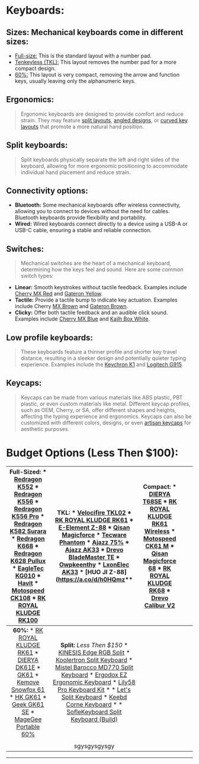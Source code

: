 # Keyboards:

## **Sizes: Mechanical keyboards come in different sizes:**
* [Full-size:](https://blog.wooting.nl/wp-content/uploads/2018/01/Full-size-keyboard-form-factor-min.png) This is the standard layout with a number pad.
* [Tenkeyless (TKL):](https://www.keebtalk.com/uploads/db8059/original/2X/6/6647610ebcb6b7f7028c3cca9e685a902e740c82.png) This layout removes the number pad for a more compact design.
* [60%:](https://www.keebtalk.com/uploads/db8059/original/1X/32e6dc25153a1cc2f4af3fbfca3d21f69aeb7173.png) This layout is very compact, removing the arrow and function keys, usually leaving only the alphanumeric keys.

## **Ergonomics:**
> Ergonomic keyboards are designed to provide comfort and reduce strain. They may feature [split layouts](https://external-content.duckduckgo.com/iu/?u=https%3A%2F%2Fvoltcave.com%2Fwp-content%2Fuploads%2F2020%2F04%2Fdantambok-superme-mechanical-keyboard.jpg&f=1&nofb=1&ipt=7db6e420911c128b97cab2f959ee324f849a2266c532341aa565288e14fb8ce8&ipo=images), [angled designs](https://external-content.duckduckgo.com/iu/?u=http%3A%2F%2Fwww.boundlessat.com%2Fcore%2Fmedia%2Fmedia.nl%3Fid%3D1195799%26c%3D1281905%26h%3D9adcffe9783e3e69ae8b&f=1&nofb=1&ipt=9f591fc76a8fd69684ef10b729f12a53646a06d4b8005a487a1e47ca070390a2&ipo=images), or [curved key layouts](https://external-content.duckduckgo.com/iu/?u=https%3A%2F%2Fbastardkb.com%2Fwp-content%2Fuploads%2F2021%2F04%2FIMG_0535_transparent-1024x768.png&f=1&nofb=1&ipt=50815142fafb81fe30c24901f38ef7d5a717e98a2943f5d8ff1e80f6a1744f3d&ipo=images) that promote a more natural hand position.

## **Split keyboards:**
> Split keyboards physically separate the left and right sides of the keyboard, allowing for more ergonomic positioning to accommodate individual hand placement and reduce strain.

## **Connectivity options:**
* __Bluetooth:__ Some mechanical keyboards offer wireless connectivity, allowing you to connect to devices without the need for cables. Bluetooth keyboards provide flexibility and portability.
* __Wired:__ Wired keyboards connect directly to a device using a USB-A or USB-C cable, ensuring a stable and reliable connection.

## **Switches:**
> Mechanical switches are the heart of a mechanical keyboard, determining how the keys feel and sound. Here are some common switch types:

* __Linear:__ Smooth keystrokes without tactile feedback. Examples include [Cherry MX Red](https://www.youtube.com/shorts/VWSCTktPIZ4) and [Gateron Yellow](https://www.youtube.com/shorts/9PxmoIKHGeg).
* __Tactile:__ Provide a tactile bump to indicate key actuation. Examples include Cherry [MX Brown](https://www.youtube.com/shorts/VWSCTktPIZ4) and [Gateron Brown](https://www.youtube.com/shorts/9PxmoIKHGeg).
* __Clicky:__ Offer both tactile feedback and an audible click sound. Examples include [Cherry MX Blue](https://www.youtube.com/shorts/VWSCTktPIZ4) and [Kailh Box White](https://www.youtube.com/shorts/KzxUIQKw9EI).

## **Low profile keyboards:**
> These keyboards feature a thinner profile and shorter key travel distance, resulting in a sleeker design and potentially quieter typing experience. Examples include the [Keychron K1](https://www.youtube.com/watch?v=mZuTxsJ7s1I) and [Logitech G915](https://www.youtube.com/watch?v=DvZQS0mMcVM).

## **Keycaps:**
> Keycaps can be made from various materials like ABS plastic, PBT plastic, or even custom materials like metal. Different keycap profiles, such as OEM, Cherry, or SA, offer different shapes and heights, affecting the typing experience and ergonomics. Keycaps can also be customized with different colors, designs, or even [artisan keycaps](https://external-content.duckduckgo.com/iu/?u=https%3A%2F%2Ffeedbeater.com%2Fwp-content%2Fuploads%2F2021%2F01%2Fimage2-1.jpg&f=1&nofb=1&ipt=114470442f2db3098640e5b061b7588789f21afc86f6cba9e3daa9814568c9f9&ipo=images) for aesthetic purposes.

# **Budget Options (Less Then $100):**
| **Full-Sized:** * [Redragon K552](https://a.co/d/6DwP73y) * [Redragon K556](https://a.co/d/55Jo7Un) * [Redragon K556 Pro](https://a.co/d/8f3WBTW) * [Redragon K582 Surara](https://a.co/d/eanXJDG) * [Redragon K668](https://a.co/d/ia9ZxBn) * [Redragon K628 Pullux](https://a.co/d/i0jdu8d) * [EagleTec KG010](https://a.co/d/fyEAVmH) * [Havit](https://a.co/d/7xUsr7F) * [Motospeed CK108](https://a.co/d/0prfwa6) * [RK ROYAL KLUDGE RK100](https://a.co/d/flxLDBl) |                                                                                    **TKL:** * [Velocifire TKL02](https://a.co/d/5eOm2C2) * [RK ROYAL KLUDGE RK61](https://a.co/d/72kEROy) * [E-Element Z-88](https://a.co/d/3l0Ozfi) * [Qisan Magicforce](https://a.co/d/7PzxKuC) * [Tecware Phantom](https://a.co/d/igkbdyz) * [Ajazz 75%](https://a.co/d/4sGco3n) * [Ajazz AK33](https://a.co/d/1sExAlJ) * [Drevo BladeMaster TE](https://a.co/d/hEygw0T) * [Owpkeenthy](https://a.co/d/jhW873r) * [LxonElec AK33](https://a.co/d/iGT8g5o) * [HUO JI Z-88](https://a.co/d/h0HQmz**                                                                                   | **Compact:** * [DIERYA T68SE](https://a.co/d/44TEndC) * [RK ROYAL KLUDGE RK61 Wireless](https://a.co/d/iD5IK4z) * [Motospeed CK61 M](https://a.co/d/2uffk4I) * [Qisan Magicforce 68](https://a.co/d/7xiSWQo) * [RK ROYAL KLUDGE RK68](https://a.co/d/fbfLtXW) * [Drevo Calibur V2](https://a.co/d/7rPl2s1) |   |   |
|:------------------------------------------------------------------------------------------------------------------------------------------------------------------------------------------------------------------------------------------------------------------------------------------------------------------------------------------------------------------------------------------------------------------------------------------------------------------------:|:----------------------------------------------------------------------------------------------------------------------------------------------------------------------------------------------------------------------------------------------------------------------------------------------------------------------------------------------------------------------------------------------------------------------------------------------------------------------------------------------------------------------------------------------------------------------------------------------------------------------------------------------------------------------:|:----------------------------------------------------------------------------------------------------------------------------------------------------------------------------------------------------------------------------------------------------------------------------------------------------------:|---|---|
|                                                                              **60%:** * [RK ROYAL KLUDGE RK61](https://a.co/d/31Z4tWm) * [DIERYA DK61E](https://a.co/d/dbIaVCY) * [GK61](https://a.co/d/2CNNqTr) * [Kemove Snowfox 61](https://a.co/d/4yUrd1y) * [HK GK61](https://a.co/d/ck2ikov) * [Geek GK61 SE](https://a.co/d/7buPwza) * [MageGee Portable 60%](https://a.co/d/ixJehxx)                                                                             | **Split:** _Less Then $150_ * [KINESIS Edge RGB Split](https://a.co/d/gq34hsr)  * [Koolertron Split Keyboard](https://a.co/d/gYOvd4s) * [Mistel Barocco MD770 Split Keyboard](http://mistelkeyboard.com/products/d11cf7a73da49468e2a530b4cf18e76c) * [Ergodox EZ Ergonomic Keyboard](https://ergodox-ez.com) * [Lily58 Pro Keyboard Kit](https://keebd.com/en-ca/products/lily58-pro-keyboard-kit) * * [Let's Split Keyboard](https://mechboards.co.uk/products/lets-split-kit) * [Keebd Corne Keyboard](https://keebd.com/en-us/products/corne-cherry-v3-rgb-keyboard-kit) *  * [SofleKeyboard Split Keyboard (Build)](https://josefadamcik.github.io/SofleKeyboard/) |                                                                                                                                                                                                                                                                                                            |   |   |
|                                                                                                                                                                                                                                                                                                                                                                                                                                                                          |                                                                                                                                                                                                                                                                                                                                                                                                                                                                                                                                                                                                                                                                        |                                                                                                                                                                                                                                                                                                            |   |   |
|                                                                                                                                                                                                                                                                                                                                                                                                                                                                          |                                                                                                                                                                                                                                                                                                                              sgysgysgysgy                                                                                                                                                                                                                                                                                                                              |                                                                                                                                                                                                                                                                                                            |   |   |








** ** 
